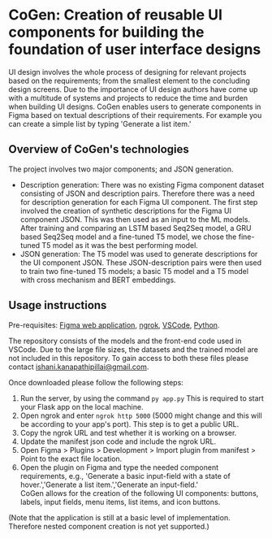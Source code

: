 # CoGen: Creation of reusable UI components for building the foundation of user interface designs

UI design involves the whole process of designing for relevant projects based on the requirements; from the smallest element to the concluding design screens. Due to the importance of UI design authors have come up with a multitude of systems and projects to reduce the time and burden when building UI designs. CoGen enables users to generate components in Figma based on textual descriptions of their requirements. For example you can create a simple list by typing 'Generate a list item.'

## Overview of CoGen's technologies
The project involves two major components;  and JSON generation.

  - Description generation: There was no existing Figma component dataset consisting of JSON and description pairs. Therefore there was a need for description generation for each Figma UI component. The first step involved the creation of synthetic descriptions for the Figma UI component JSON. This was then used as an input to the ML models. After training and comparing an LSTM based Seq2Seq model, a GRU based Seq2Seq model and a fine-tuned T5 model, we chose the fine-tuned T5 model as it was the best performing model.
  - JSON generation: The T5 model was used to generate descriptions for the UI component JSON. These JSON-description pairs were then used to train two fine-tuned T5 models; a basic T5 model and a T5 model with cross mechanism and BERT embeddings.
    

## Usage instructions
Pre-requisites: [Figma web application](https://www.figma.com/downloads/), [ngrok](https://download.ngrok.com/windows), [VSCode](https://code.visualstudio.com/download), [Python](https://www.python.org/downloads/).

The repository consists of the models and the front-end code used in VSCode. Due to the large file sizes, the datasets and the trained model are not included in this repository. To gain access to both these files please contact ishani.kanapathipillai@gmail.com.

Once downloaded please follow the following steps:

1. Run the server, by using the command `py app.py` This is required to start your Flask app on the local machine.  
2. Open ngrok and enter `ngrok http 5000` (5000 might change and this will be according to your app's port). This step is to get a public URL.  
3. Copy the ngrok URL and test whether it is working on a browser.  
4. Update the manifest json code and include the ngrok URL.  
5. Open Figma > Plugins > Development > Import plugin from manifest > Point to the exact file location.  
6. Open the plugin on Figma and type the needed component requirements, e.g., 'Generate a basic input-field with a state of hover.','Generate a list item.','Generate an input-field.'  
CoGen allows for the creation of the following UI components: buttons, labels, input fields, menu items, list items, and icon buttons.   

(Note that the application is still at a basic level of implementation. Therefore nested component creation is not yet supported.)  
